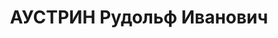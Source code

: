 ---
title: АУСТРИН Рудольф Иванович
description: 'Род. 25.08.1891, Лифляндская губ., г. Вольмар, латыш, из рабочих, обр.:
  низшее, член ВКП(б). Проживал: Киров, ул. Ленина, д. 97. Начальник УНКВД по Кировской
  обл., старший майор госбезопасности.

  Арестован 22.07.1937. Приговор: в особом порядке – ВМН. Расстрелян 15.11.1937, г.Москва.

  Реабилитирован ВК ВС СССР 19.09.1956'
---